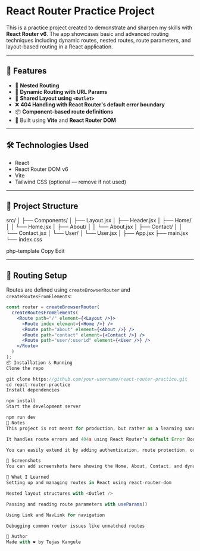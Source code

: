 # React Router Practice Project

This is a practice project created to demonstrate and sharpen my skills with **React Router v6**. The app showcases basic and advanced routing techniques including dynamic routes, nested routes, route parameters, and layout-based routing in a React application.

---

## 🚀 Features

- 📁 **Nested Routing**
- 🔗 **Dynamic Routing with URL Params**
- 📄 **Shared Layout using `<Outlet>`**
- ❌ **404 Handling with React Router's default error boundary**
- 📦 **Component-based route definitions**
- 🎯 Built using **Vite** and **React Router DOM**

---

## 🛠️ Technologies Used

- React
- React Router DOM v6
- Vite
- Tailwind CSS (optional — remove if not used)

---

## 📂 Project Structure

src/
│
├── Components/
│ ├── Layout.jsx
│ ├── Header.jsx
│ ├── Home/
│ │ └── Home.jsx
│ ├── About/
│ │ └── About.jsx
│ ├── Contact/
│ │ └── Contact.jsx
│ └── User/
│ └── User.jsx
│
├── App.jsx
├── main.jsx
└── index.css

php-template
Copy
Edit

---

## 🧭 Routing Setup

Routes are defined using `createBrowserRouter` and `createRoutesFromElements`:

```jsx
const router = createBrowserRouter(
  createRoutesFromElements(
    <Route path="/" element={<Layout />}>
      <Route index element={<Home />} />
      <Route path="about" element={<About />} />
      <Route path="contact" element={<Contact />} />
      <Route path="user/:userid" element={<User />} />
    </Route>
  )
);
📦 Installation & Running
Clone the repo

git clone https://github.com/your-username/react-router-practice.git
cd react-router-practice
Install dependencies

npm install
Start the development server

npm run dev
📝 Notes
This project is not meant for production, but rather as a learning sandbox.

It handles route errors and 404s using React Router’s default Error Boundary.

You can easily extend it by adding authentication, route protection, or custom error pages.

📸 Screenshots
You can add screenshots here showing the Home, About, Contact, and dynamic User page.

🧠 What I Learned
Setting up and managing routes in React using react-router-dom

Nested layout structures with <Outlet />

Passing and reading route parameters with useParams()

Using Link and NavLink for navigation

Debugging common router issues like unmatched routes

📌 Author
Made with ❤️ by Tejas Kangule
```

